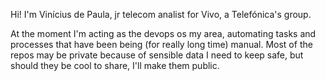 Hi! I'm Vinícius de Paula, jr telecom analist for Vivo, a Telefónica's group.

At the moment I'm acting as the devops os my area, automating tasks and processes that have been being (for really long time) manual.
Most of the repos may be private because of sensible data I need to keep safe, but should they be cool to share, I'll make them public.

